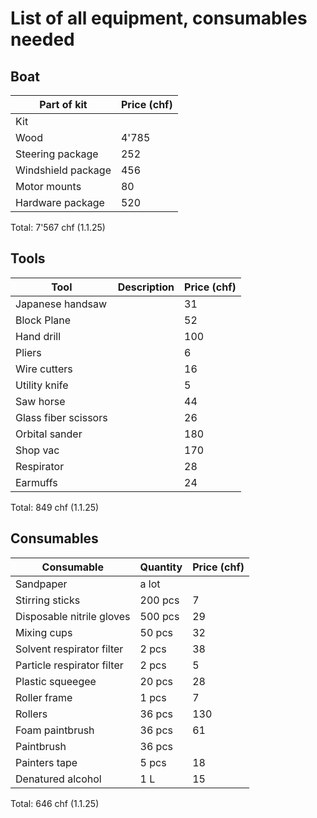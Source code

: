 # List of all equipment, consumables needed

## Boat
| Part of kit | Price (chf) |
| - | - |
| Kit |  |
| Wood | 4'785 |
| Steering package | 252 |
| Windshield package | 456 |
| Motor mounts | 80 |
| Hardware package | 520 |
Total: 7'567 chf (1.1.25)

## Tools

| Tool | Description | Price (chf) |
| - | - | - |
| Japanese handsaw |  | 31 |
| Block Plane |  | 52 |
| Hand drill |  | 100 |
| Pliers |  | 6 |
| Wire cutters |  | 16 |
| Utility knife |  | 5 |
| Saw horse |  | 44 |
| Glass fiber scissors |  | 26 |
| Orbital sander |  | 180 |
| Shop vac |  | 170 |
| Respirator |  | 28 |
| Earmuffs |  | 24 |
Total: 849 chf (1.1.25)

## Consumables

| Consumable | Quantity | Price (chf) |
| - | - | - |
| Sandpaper | a lot |  |
| Stirring sticks | 200 pcs | 7 |
| Disposable nitrile gloves | 500 pcs | 29 |
| Mixing cups | 50 pcs | 32 |
| Solvent respirator filter | 2 pcs | 38 |
| Particle respirator filter | 2 pcs | 5 |
| Plastic squeegee | 20 pcs | 28 |
| Roller frame | 1 pcs | 7 |
| Rollers | 36 pcs | 130 |
| Foam paintbrush | 36 pcs | 61 |
| Paintbrush | 36 pcs |  |
| Painters tape | 5 pcs | 18 |
| Denatured alcohol | 1 L | 15 |
Total: 646 chf (1.1.25)
